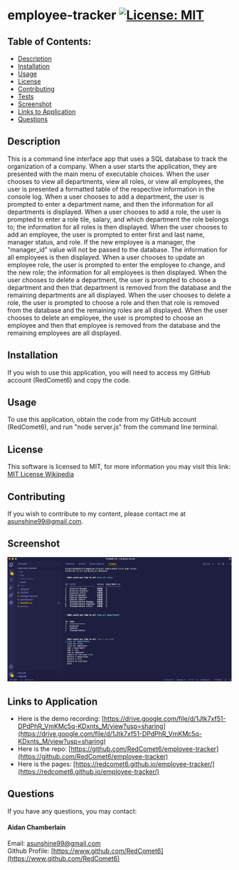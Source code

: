 # employee-tracker [![License: MIT](https://img.shields.io/badge/License-MIT-yellow.svg)](https://opensource.org/licenses/MIT)

## Table of Contents:

-   [Description](./README.md#description)
-   [Installation](./README.md#installation)
-   [Usage](./README.md#usage)
-   [License](./README.md#license)
-   [Contributing](./README.md#contributing)
-   [Tests](./README.md#tests)
-   [Screenshot](./README.md#screenshot)
-   [Links to Application](./README.md#links-to-application)
-   [Questions](./README.md#questions)

## Description

This is a command line interface app that uses a SQL database to track the organization of a company. When a user starts the application, they are presented with the main menu of executable choices. When the user chooses to view all departments, view all roles, or view all employees, the user is presented a formatted table of the respective information in the console log. When a user chooses to add a department, the user is prompted to enter a department name, and then the information for all departments is displayed. When a user chooses to add a role, the user is prompted to enter a role tile, salary, and which department the role belongs to; the information for all roles is then displayed. When the user chooses to add an employee, the user is prompted to enter first and last name, manager status, and role. If the new employee is a manager, the "manager_id" value will not be passed to the database. The information for all employees is then displayed. When a user chooses to update an employee role, the user is prompted to enter the employee to change, and the new role; the information for all employees is then displayed. When the user chooses to delete a department, the user is prompted to choose a department and then that department is removed from the database and the remaining departments are all displayed. When the user chooses to delete a role, the user is prompted to choose a role and then that role is removed from the database and the remaining roles are all displayed. When the user chooses to delete an employee, the user is prompted to choose an employee and then that employee is removed from the database and the remaining employees are all displayed.

## Installation

If you wish to use this application, you will need to access my GitHub account (RedComet6) and copy the code.

## Usage

To use this application, obtain the code from my GitHub account (RedComet6), and run "node server.js" from the command line terminal.

## License

This software is licensed to MIT, for more information you may visit this link:
[MIT License Wikipedia](https://en.wikipedia.org/wiki/MIT_License)

## Contributing

If you wish to contribute to my content, please contact me at asunshine99@gmail.com.

## Screenshot

![](./img/screenshot-employee-tracker-aidan-chamberlain.png)

## Links to Application

-   Here is the demo recording: [https://drive.google.com/file/d/1Jtk7xf51-DPdPhR_VmKMc5q-KDxnts_M/view?usp=sharing](https://drive.google.com/file/d/1Jtk7xf51-DPdPhR_VmKMc5q-KDxnts_M/view?usp=sharing)
-   Here is the repo: [https://github.com/RedComet6/employee-tracker](https://github.com/RedComet6/employee-tracker)
-   Here is the pages: [https://redcomet6.github.io/employee-tracker/](https://redcomet6.github.io/employee-tracker/)

## Questions

If you have any questions, you may contact:

#### Aidan Chamberlain

Email: asunshine99@gmail.com  
Github Profile: [https://www.github.com/RedComet6](https://www.github.com/RedComet6)
